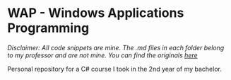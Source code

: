 # WAP - Windows Applications Programming
_Disclaimer: All code snippets are mine. The .md files in each folder belong to my professor and are *not* mine. You can find the originals [here](https://github.com/liviucotfas/ase-windows-applications-programming)_

Personal repository for a C# course I took in the 2nd year of my bachelor.
